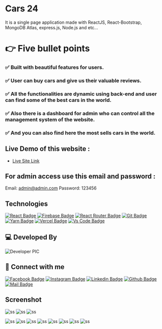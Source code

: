 # Cars 24

It is a single page application made with ReactJS, React-Bootstrap, MongoDB Atlas, express.js, Node.js and etc...

# 👉 **Five bullet points**

### ✅	Built with beautiful features for users.

### ✅ User can buy cars and give us their valuable reviews.

### ✅ All the functionalities are dynamic using back-end and user can find some of the best cars in the world.

### ✅ Also there is a dashboard for admin who can control all the management system of the website.

### ✅ And you can also find here the most sells cars in the world.

## Live Demo of this website :

- [Live Site Link](https://niche-web-a35d2.web.app/)

## For admin access use this email and password :

Email: admin@admin.com
Password: 123456


## Technologies

[![React Badge](https://img.shields.io/badge/React-20232A?style=for-the-badge&logo=react&logoColor=61DAFB)](https://github.com/coderboy-raiyan)
[![Firebase Badge](https://img.shields.io/badge/Firebase-FFCB2B?style=for-the-badge&logo=firebase&logoColor=white)](https://github.com/coderboy-raiyan)
[![React Router Badge](https://img.shields.io/badge/React_Router-CA4245?style=for-the-badge&logo=react-router&logoColor=white)](https://github.com/coderboy-raiyan)
[![Git Badge](https://img.shields.io/badge/git-f34f29?style=for-the-badge&logo=git&logoColor=white)](https://github.com/coderboy-raiyan)
[![Yarn Badge](https://img.shields.io/badge/yarn-0078D6?style=for-the-badge&logo=yarn&logoColor=white)](https://github.com/coderboy-raiyan)
[![Vercel Badge](https://img.shields.io/badge/vercel-000?style=for-the-badge&logo=vercel&logoColor=white)](https://github.com/coderboy-raiyan)
[![Vs Code Badge](https://img.shields.io/badge/Visual_Studio_Code-0078D6?style=for-the-badge&logo=visualstudiocode&logoColor=white)](https://github.com/coderboy-raiyan)

## 💻 Developed By

![Developer PIC](https://avatars.githubusercontent.com/u/76396442?v=4)

## 🚀 Connect with me

[![Facebook Badge](https://img.shields.io/badge/Facebook-1877F2?style=for-the-badge&logo=facebook&logoColor=white)](https://www.facebook.com/tajkierhaque/)
[![Instagram Badge](https://img.shields.io/badge/Instagram-E4405F?style=for-the-badge&logo=instagram&logoColor=white)](https://www.instagram.com/tajkier_haque/)
[![Linkedin Badge](https://img.shields.io/badge/LinkedIn-0077B5?style=for-the-badge&logo=linkedin&logoColor=white)](https://www.linkedin.com/in/tajkier-haque/)
[![Github Badge](https://img.shields.io/badge/GitHub-100000?style=for-the-badge&logo=github&logoColor=white)](https://github.com/coderboy-raiyan)
[![Mail Badge](https://img.shields.io/badge/Gmail-D14836?style=for-the-badge&logo=gmail&logoColor=white)](mailto:tajkierhaque@gmail.com)

## Screenshot

![ss](https://i.ibb.co/d68gKN5/screencapture-niche-web-a35d2-web-app-2021-11-12-13-36-27.png)
![ss](https://i.ibb.co/5M1HtTF/screencapture-niche-web-a35d2-web-app-products-2021-11-12-13-36-46.png)
![ss](https://i.ibb.co/0mnbKTs/screencapture-niche-web-a35d2-web-app-dashboard-2021-11-12-13-36-59.png)

![ss](https://i.ibb.co/jgwhqqq/screencapture-niche-web-a35d2-web-app-dashboard-review-2021-11-12-13-37-09.png)
![ss](https://i.ibb.co/r2vy7cx/screencapture-niche-web-a35d2-web-app-dashboard-pay-2021-11-12-13-37-18.png)
![ss](https://i.ibb.co/99Z0Mmf/screencapture-niche-web-a35d2-web-app-login-2021-11-12-13-41-48.png)
![ss](https://i.ibb.co/2F3zJXc/screencapture-niche-web-a35d2-web-app-register-2021-11-12-13-41-57.png)
![ss](https://i.ibb.co/TYFJcH2/screencapture-niche-web-a35d2-web-app-dashboard-makeadmin-2021-11-12-13-37-25.png)
![ss](https://i.ibb.co/G0LGHQ5/screencapture-niche-web-a35d2-web-app-dashboard-addproduct-2021-11-12-13-37-42.png)
![ss](https://i.ibb.co/2v7d734/screencapture-niche-web-a35d2-web-app-dashboard-manageproducts-2021-11-12-13-37-52.png)
![ss](https://i.ibb.co/6b5TZM7/screencapture-niche-web-a35d2-web-app-dashboard-manageorders-2021-11-12-13-38-06.png)
